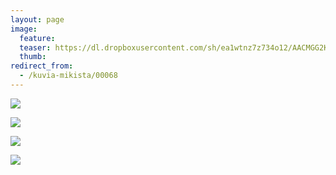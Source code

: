 ```yaml
---
layout: page
image:
  feature:
  teaser: https://dl.dropboxusercontent.com/sh/ea1wtnz7z734o12/AACMGG2K_U1oqBQw2KzIc7JLa/mikin-kuvat/3/DS42164-245px.jpg
  thumb:
redirect_from:
  - /kuvia-mikista/00068
---
```


[![](https://dl.dropboxusercontent.com/sh/ea1wtnz7z734o12/AAC3BUm2RZOlgrs6GdBVO5mSa/mikin-kuvat/3/DS42129-800px.jpg)](https://dl.dropboxusercontent.com/sh/ea1wtnz7z734o12/AADqEQPKcWN4KBrybJ0Q8fjYa/mikin-kuvat/3/DS42129.jpg)

[![](https://dl.dropboxusercontent.com/sh/ea1wtnz7z734o12/AAAy0VPEuKmKj3ZqAWKsEK3Pa/mikin-kuvat/3/DS42138-800px.jpg)](https://dl.dropboxusercontent.com/sh/ea1wtnz7z734o12/AADCT-m4Pllel8VCUG4ai9Ona/mikin-kuvat/3/DS42138.jpg)

[![](https://dl.dropboxusercontent.com/sh/ea1wtnz7z734o12/AAAgDQurftP-LzHe7NBEaqMVa/mikin-kuvat/3/DS42142-800px.jpg)](https://dl.dropboxusercontent.com/sh/ea1wtnz7z734o12/AAC9-HVy8yAa5Nfd7JFaPKWya/mikin-kuvat/3/DS42142.jpg)

[![](https://dl.dropboxusercontent.com/sh/ea1wtnz7z734o12/AAClkHfI3tYcgptYH_3jZ7JMa/mikin-kuvat/3/DS42164-800px.jpg)](https://dl.dropboxusercontent.com/sh/ea1wtnz7z734o12/AAASU0uxNAyhDjy0MXzAqSKqa/mikin-kuvat/3/DS42164.jpg)
